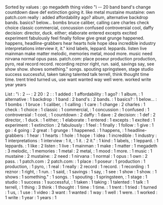 Sorted by values :
go megadeth thing video "i -- 20 band band's change countdown dave def extinction going it. like metal mustaine mustaine: own patch.com really : added affordability ago? album, alternative backdrop bands. basics? below... bombs bruce caliber, calling care charles check choice classic commercial, concussion confused controversial cool, daffy decision: director, duck. either; elaborate entered excepts excited experiment fabulously feel finally follow give great grunge happened. happens, headline-grabbers hear hearts hole hope idea incredible industry interpretations interview it, it." kind labels, leppard. leppards. listen live mainman make matter melodic, memories metal, mood more. music need nirvana normal opus pass. patch.com: place poseur production production, pyro, real record record. recording reznor right, run. said, savings say, see show show. shows something." songs. spouting springsteen, stage studio success successful, taken taking talented talk terrell, think thought time time. trent tried turned us, use want wanted way well were. worked write year years 

List :
"i : 2
-- : 2
20 : 2
: : 1
added : 1
affordability : 1
ago? : 1
album, : 1
alternative : 1
backdrop : 1
band : 2
band's : 2
bands. : 1
basics? : 1
below... : 1
bombs : 1
bruce : 1
caliber, : 1
calling : 1
care : 1
change : 2
charles : 1
check : 1
choice : 1
classic : 1
commercial, : 1
concussion : 1
confused : 1
controversial : 1
cool, : 1
countdown : 2
daffy : 1
dave : 2
decision: : 1
def : 2
director, : 1
duck. : 1
either; : 1
elaborate : 1
entered : 1
excepts : 1
excited : 1
experiment : 1
extinction : 2
fabulously : 1
feel : 1
finally : 1
follow : 1
give : 1
go : 4
going : 2
great : 1
grunge : 1
happened. : 1
happens, : 1
headline-grabbers : 1
hear : 1
hearts : 1
hole : 1
hope : 1
idea : 1
incredible : 1
industry : 1
interpretations : 1
interview : 1
it, : 1
it. : 2
it." : 1
kind : 1
labels, : 1
leppard. : 1
leppards. : 1
like : 2
listen : 1
live : 1
mainman : 1
make : 1
matter : 1
megadeth : 3
melodic, : 1
memories : 1
metal : 2
metal, : 1
mood : 1
more. : 1
music : 1
mustaine : 2
mustaine: : 2
need : 1
nirvana : 1
normal : 1
opus : 1
own : 2
pass. : 1
patch.com : 2
patch.com: : 1
place : 1
poseur : 1
production : 1
production, : 1
pyro, : 1
real : 1
really : 2
record : 1
record. : 1
recording : 1
reznor : 1
right, : 1
run. : 1
said, : 1
savings : 1
say, : 1
see : 1
show : 1
show. : 1
shows : 1
something." : 1
songs. : 1
spouting : 1
springsteen, : 1
stage : 1
studio : 1
success : 1
successful, : 1
taken : 1
taking : 1
talented : 1
talk : 1
terrell, : 1
thing : 3
think : 1
thought : 1
time : 1
time. : 1
trent : 1
tried : 1
turned : 1
us, : 1
use : 1
video : 3
want : 1
wanted : 1
way : 1
well : 1
were. : 1
worked : 1
write : 1
year : 1
years : 1
